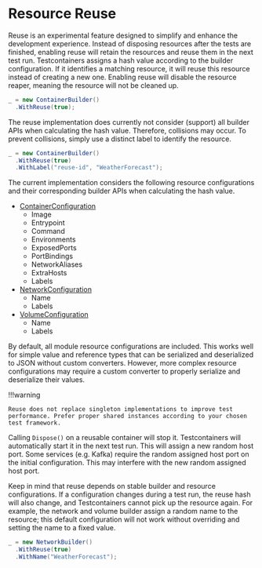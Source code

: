 # Resource Reuse

Reuse is an experimental feature designed to simplify and enhance the development experience. Instead of disposing resources after the tests are finished, enabling reuse will retain the resources and reuse them in the next test run. Testcontainers assigns a hash value according to the builder configuration. If it identifies a matching resource, it will reuse this resource instead of creating a new one. Enabling reuse will disable the resource reaper, meaning the resource will not be cleaned up.

```csharp title="Enable container reuse"
_ = new ContainerBuilder()
  .WithReuse(true);
```

The reuse implementation does currently not consider (support) all builder APIs when calculating the hash value. Therefore, collisions may occur. To prevent collisions, simply use a distinct label to identify the resource.

```csharp title="Label container resource to identify it"
_ = new ContainerBuilder()
  .WithReuse(true)
  .WithLabel("reuse-id", "WeatherForecast");
```

The current implementation considers the following resource configurations and their corresponding builder APIs when calculating the hash value.

- [ContainerConfiguration](https://github.com/testcontainers/testcontainers-dotnet/blob/develop/src/Testcontainers/Configurations/Containers/ContainerConfiguration.cs)
    - Image
    - Entrypoint
    - Command
    - Environments
    - ExposedPorts
    - PortBindings
    - NetworkAliases
    - ExtraHosts
    - Labels
- [NetworkConfiguration](https://github.com/testcontainers/testcontainers-dotnet/blob/develop/src/Testcontainers/Configurations/Networks/NetworkConfiguration.cs)
    - Name
    - Labels
- [VolumeConfiguration](https://github.com/testcontainers/testcontainers-dotnet/blob/develop/src/Testcontainers/Configurations/Volumes/VolumeConfiguration.cs)
    - Name
    - Labels

By default, all module resource configurations are included. This works well for simple value and reference types that can be serialized and deserialized to JSON without custom converters. However, more complex resource configurations may require a custom converter to properly serialize and deserialize their values.

!!!warning

    Reuse does not replace singleton implementations to improve test performance. Prefer proper shared instances according to your chosen test framework.

Calling `Dispose()` on a reusable container will stop it. Testcontainers will automatically start it in the next test run. This will assign a new random host port. Some services (e.g. Kafka) require the random assigned host port on the initial configuration. This may interfere with the new random assigned host port.

Keep in mind that reuse depends on stable builder and resource configurations. If a configuration changes during a test run, the reuse hash will also change, and Testcontainers cannot pick up the resource again. For example, the network and volume builder assign a random name to the resource; this default configuration will not work without overriding and setting the name to a fixed value.

```csharp title="Override NetworkBuilder's default random network name configuration"
_ = new NetworkBuilder()
  .WithReuse(true)
  .WithName("WeatherForecast");
```